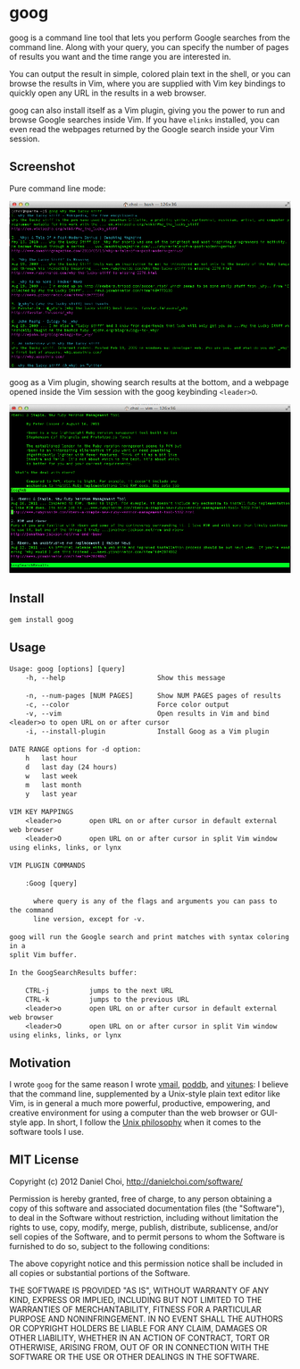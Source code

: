 # goog

goog is a command line tool that lets you perform Google searches from the
command line. Along with your query, you can specify the number of pages of
results you want and the time range you are interested in. 

You can output the result in simple, colored plain text in the shell, or you
can browse the results in Vim, where you are supplied with Vim key bindings to
quickly open any URL in the results in a web browser. 

goog can also install itself as a Vim plugin, giving you the power to run and
browse Google searches inside Vim. If you have `elinks` installed, you can even
read the webpages returned by the Google search inside your Vim session.


## Screenshot

Pure command line mode:

![screenshot](https://github.com/danchoi/goog/raw/master/screenshot.png)

goog as a Vim plugin, showing search results at the bottom, and a webpage opened inside 
the Vim session with the goog keybinding `<leader>O`.

![screenshot](https://github.com/danchoi/goog/raw/master/screenshot-vim.png)


## Install

    gem install goog


## Usage

```
Usage: goog [options] [query]
    -h, --help                       Show this message
    
    -n, --num-pages [NUM PAGES]      Show NUM PAGES pages of results
    -c, --color                      Force color output
    -v, --vim                        Open results in Vim and bind <leader>o to open URL on or after cursor
    -i, --install-plugin             Install Goog as a Vim plugin

DATE RANGE options for -d option:
    h   last hour
    d   last day (24 hours)
    w   last week
    m   last month
    y   last year

VIM KEY MAPPINGS
    <leader>o       open URL on or after cursor in default external web browser
    <leader>O       open URL on or after cursor in split Vim window using elinks, links, or lynx

VIM PLUGIN COMMANDS

    :Goog [query]

      where query is any of the flags and arguments you can pass to the command
      line version, except for -v.

goog will run the Google search and print matches with syntax coloring in a
split Vim buffer.

In the GoogSearchResults buffer:

    CTRL-j          jumps to the next URL
    CTRL-k          jumps to the previous URL
    <leader>o       open URL on or after cursor in default external web browser
    <leader>O       open URL on or after cursor in split Vim window using elinks, links, or lynx

```

## Motivation

I wrote `goog` for the same reason I wrote
[vmail](https://github.com/danchoi/vmail),
[poddb](http://danielchoi.com/software/poddb_client.html), and
[vitunes](https://github.com/danchoi/vitunes): I believe that the command line,
supplemented by a Unix-style plain text editor like Vim, is in general a much
more powerful, productive, empowering, and creative environment for using a
computer than the web browser or GUI-style app.  In short, I follow the [Unix
philosophy](http://www.faqs.org/docs/artu/ch01s06.html) when it comes to 
the software tools I use.

## MIT License 

Copyright (c) 2012 Daniel Choi, http://danielchoi.com/software/

Permission is hereby granted, free of charge, to any person obtaining
a copy of this software and associated documentation files (the
"Software"), to deal in the Software without restriction, including
without limitation the rights to use, copy, modify, merge, publish,
distribute, sublicense, and/or sell copies of the Software, and to
permit persons to whom the Software is furnished to do so, subject to
the following conditions:

The above copyright notice and this permission notice shall be
included in all copies or substantial portions of the Software.

THE SOFTWARE IS PROVIDED "AS IS", WITHOUT WARRANTY OF ANY KIND,
EXPRESS OR IMPLIED, INCLUDING BUT NOT LIMITED TO THE WARRANTIES OF
MERCHANTABILITY, FITNESS FOR A PARTICULAR PURPOSE AND
NONINFRINGEMENT. IN NO EVENT SHALL THE AUTHORS OR COPYRIGHT HOLDERS BE
LIABLE FOR ANY CLAIM, DAMAGES OR OTHER LIABILITY, WHETHER IN AN ACTION
OF CONTRACT, TORT OR OTHERWISE, ARISING FROM, OUT OF OR IN CONNECTION
WITH THE SOFTWARE OR THE USE OR OTHER DEALINGS IN THE SOFTWARE.


